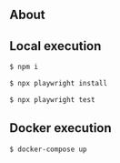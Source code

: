 ## About

## Local execution

```bash
$ npm i
```

```bash
$ npx playwright install
```

```bash
$ npx playwright test
```

## Docker execution

```bash
$ docker-compose up
```
